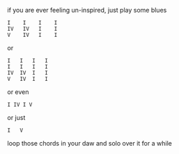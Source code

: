if you are ever feeling un-inspired, just play some blues

    I    I    I    I
    IV   IV   I    I
    V    IV   I    I

or

    I   I   I   I
    I   I   I   I
    IV  IV  I   I
    V   IV  I   I

or even

    I IV I V

or just

    I   V

loop those chords in your daw and solo over it for a while
